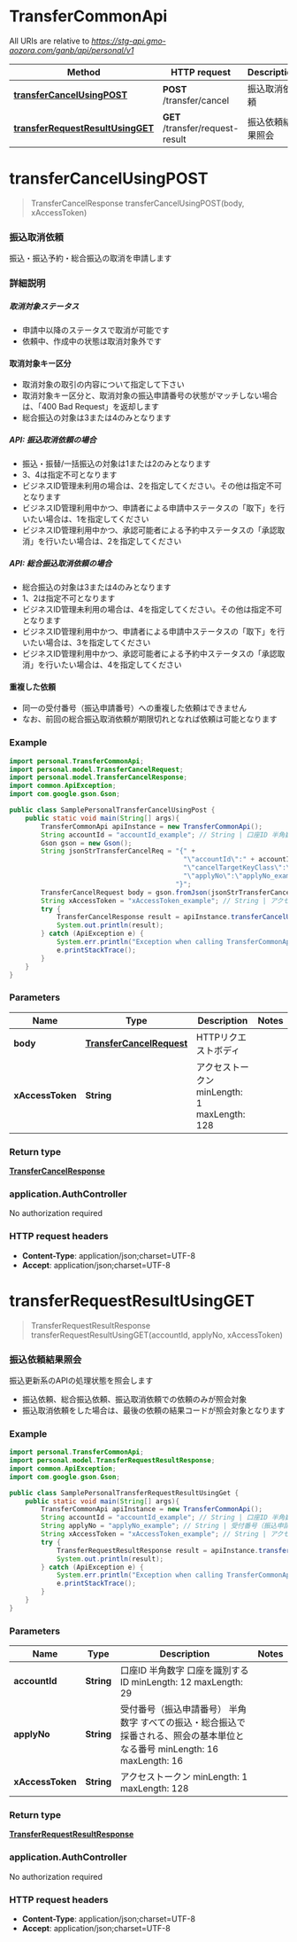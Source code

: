 # TransferCommonApi

All URIs are relative to *https://stg-api.gmo-aozora.com/ganb/api/personal/v1*

Method | HTTP request | Description
------------- | ------------- | -------------
[**transferCancelUsingPOST**](TransferCommonApi.md#transferCancelUsingPOST) | **POST** /transfer/cancel | 振込取消依頼
[**transferRequestResultUsingGET**](TransferCommonApi.md#transferRequestResultUsingGET) | **GET** /transfer/request-result | 振込依頼結果照会

# **transferCancelUsingPOST**
> TransferCancelResponse transferCancelUsingPOST(body, xAccessToken)

### 振込取消依頼

振込・振込予約・総合振込の取消を申請します

### 詳細説明

##### 取消対象ステータス
* 申請中以降のステータスで取消が可能です
* 依頼中、作成中の状態は取消対象外です

#### 取消対象キー区分
* 取消対象の取引の内容について指定して下さい
* 取消対象キー区分と、取消対象の振込申請番号の状態がマッチしない場合は、「400 Bad Request」を返却します
* 総合振込の対象は3または4のみとなります

##### API: 振込取消依頼の場合
* 振込・振替/一括振込の対象は1または2のみとなります
* 3、4は指定不可となります
* ビジネスID管理未利用の場合は、2を指定してください。その他は指定不可となります
* ビジネスID管理利用中かつ、申請者による申請中ステータスの「取下」を行いたい場合は、1を指定してください
* ビジネスID管理利用中かつ、承認可能者による予約中ステータスの「承認取消」を行いたい場合は、2を指定してください

##### API: 総合振込取消依頼の場合
* 総合振込の対象は3または4のみとなります
* 1、2は指定不可となります
* ビジネスID管理未利用の場合は、4を指定してください。その他は指定不可となります
* ビジネスID管理利用中かつ、申請者による申請中ステータスの「取下」を行いたい場合は、3を指定してください
* ビジネスID管理利用中かつ、承認可能者による予約中ステータスの「承認取消」を行いたい場合は、4を指定してください

#### 重複した依頼
* 同一の受付番号（振込申請番号）への重複した依頼はできません
* なお、前回の総合振込取消依頼が期限切れとなれば依頼は可能となります

### Example
```java
import personal.TransferCommonApi;
import personal.model.TransferCancelRequest;
import personal.model.TransferCancelResponse;
import common.ApiException;
import com.google.gson.Gson;

public class SamplePersonalTransferCancelUsingPost {
    public static void main(String[] args){
        TransferCommonApi apiInstance = new TransferCommonApi();
        String accountId = "accountId_example"; // String | 口座ID 半角数字 口座を識別するID  minLength: 12 maxLength: 29 
        Gson gson = new Gson();
        String jsonStrTransferCancelReq = "{" +
                                            "\"accountId\":" + accountId + "," +
                                            "\"cancelTargetKeyClass\":\"cancelTargetKeyClass_example\"," +
                                            "\"applyNo\":\"applyNo_example\"" +
                                          "}";
        TransferCancelRequest body = gson.fromJson(jsonStrTransferCancelReq, TransferCancelRequest.class); // TransferCancelRequest | HTTPリクエストボディ
        String xAccessToken = "xAccessToken_example"; // String | アクセストークン  minLength: 1 maxLength: 128 
        try {
            TransferCancelResponse result = apiInstance.transferCancelUsingPOST(body, xAccessToken);
            System.out.println(result);
        } catch (ApiException e) {
            System.err.println("Exception when calling TransferCommonApi#transferCancelUsingPOST");
            e.printStackTrace();
        }
    }
}
```

### Parameters

Name | Type | Description  | Notes
------------- | ------------- | ------------- | -------------
 **body** | [**TransferCancelRequest**](TransferCancelRequest.md)| HTTPリクエストボディ |
 **xAccessToken** | **String**| アクセストークン  minLength: 1 maxLength: 128  |

### Return type

[**TransferCancelResponse**](TransferCancelResponse.md)

### application.AuthController

No authorization required

### HTTP request headers

 - **Content-Type**: application/json;charset=UTF-8
 - **Accept**: application/json;charset=UTF-8

# **transferRequestResultUsingGET**
> TransferRequestResultResponse transferRequestResultUsingGET(accountId, applyNo, xAccessToken)

### 振込依頼結果照会

振込更新系のAPIの処理状態を照会します
* 振込依頼、総合振込依頼、振込取消依頼での依頼のみが照会対象
* 振込取消依頼をした場合は、最後の依頼の結果コードが照会対象となります 

### Example
```java
import personal.TransferCommonApi;
import personal.model.TransferRequestResultResponse;
import common.ApiException;
import com.google.gson.Gson;

public class SamplePersonalTransferRequestResultUsingGet {
    public static void main(String[] args){
        TransferCommonApi apiInstance = new TransferCommonApi();
        String accountId = "accountId_example"; // String | 口座ID 半角数字 口座を識別するID  minLength: 12 maxLength: 29 
        String applyNo = "applyNo_example"; // String | 受付番号（振込申請番号） 半角数字 すべての振込・総合振込で採番される、照会の基本単位となる番号  minLength: 16 maxLength: 16 
        String xAccessToken = "xAccessToken_example"; // String | アクセストークン  minLength: 1 maxLength: 128 
        try {
            TransferRequestResultResponse result = apiInstance.transferRequestResultUsingGET(accountId, applyNo, xAccessToken);
            System.out.println(result);
        } catch (ApiException e) {
            System.err.println("Exception when calling TransferCommonApi#transferRequestResultUsingGET");
            e.printStackTrace();
        }
    }
}
```

### Parameters

Name | Type | Description  | Notes
------------- | ------------- | ------------- | -------------
 **accountId** | **String**| 口座ID 半角数字 口座を識別するID  minLength: 12 maxLength: 29  |
 **applyNo** | **String**| 受付番号（振込申請番号） 半角数字 すべての振込・総合振込で採番される、照会の基本単位となる番号  minLength: 16 maxLength: 16  |
 **xAccessToken** | **String**| アクセストークン  minLength: 1 maxLength: 128  |

### Return type

[**TransferRequestResultResponse**](TransferRequestResultResponse.md)

### application.AuthController

No authorization required

### HTTP request headers

 - **Content-Type**: application/json;charset=UTF-8
 - **Accept**: application/json;charset=UTF-8

